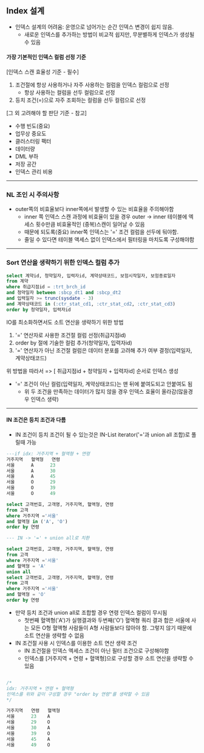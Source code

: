 ## Index 설계
- 인덱스 설계의 어려움: 운영으로 넘어가는 순간 인덱스 변경이 쉽지 않음.
	- 새로운 인덱스를 추가하는 방법이 비교적 쉽지만, 무분별하게 인덱스가 생성될 수 있음

#### 가장 기본적인 인덱스 컬럼 선정 기준
[인덱스 스캔 효율성 기준 - 필수]
1. 조건절에 항상 사용하거나 자주 사용하는 컬럼을 인덱스 컬럼으로 선정
	- 항상 사용하는 컬럼을 선두 컬럼으로 선정
2. 등치 조건(=)으로 자주 조회하는 컬럼을 선두 컬럼으로 선정

[그 외 고려해야 할 판단 기준 - 참고]
- 수행 빈도(중요)
- 업무상 중요도
- 클러스터링 팩터
- 데이터량
- DML 부하
- 저장 공간
- 인덱스 관리 비용

---

### NL 조인 시 주의사항
- outer쪽의 비효율보다 inner쪽에서 발생할 수 있는 비효율을 주의해야함
	- inner 쪽 인덱스 스캔 과정에 비효율이 있을 경우 outer -> inner 테이블에 엑세스 횟수만큼 비효율적인 (중복)스캔이 일어날 수 있음
	- 때문에 되도록(중요) inner쪽 인덱스는 '=' 조건 컬럼을 선두에 둬야함.
	- 줄일 수 있다면 테이블 액세스 없이 인덱스에서 필터링을 마치도록 구성해야함

---

### Sort 연산을 생략하기 위한 인덱스 컬럼 추가
```sql
select 계약id, 청약일자, 입력자id, 계약상태코드, 보험시작일자, 보험종료일자
from 계약
where 취급지점id = :trt_brch_id
and 청약일자 between :sbcp_dt1 and :sbcp_dt2
and 입력일자 >= trunc(sysdate - 3)
and 계약상태코드 in (:ctr_stat_cd1, :ctr_stat_cd2, :ctr_stat_cd3)
order by 청약일자, 입력자id
```

IO를 최소화하면서도 소트 연산을 생략하기 위한 방법
1. '=' 연산자로 사용한 조건절 컬럼 선정(취급지점id)
2. order by 절에 기술한 컬럼 추가(청약일자, 입력자id)
3. '=' 연산자가 아닌 조건절 컬럼은 데이터 분포를 고려해 추가 여부 결정(입력일자, 계약상태코드)

위 방법을 따라서 => [ 취급지점id + 청약일자 + 입력자id] 순서로 인덱스 생성
- '=' 조건이 아닌 컬럼(입력일자, 계약상태코드)는 맨 뒤에 붙여도되고 안붙여도 됨
	- 위 두 조건을 만족하는 데이터가 많지 않을 경우 인덱스 효율이 올라감(많을경우 인덱스 생략)

---

#### IN 조건은 등치 조건과 다름
- IN 조건이 등치 조건이 될 수 있는것은 IN-List iterator('='과 union all 조합)로 풀릴때 가능

```sql
---if idx: 거주지역 + 혈액형 + 연령
거주지역   혈액형   연령
서울      A      23
서울      A      30
서울      A      45
서울      O      29
서울      O      39
서울      O      49

select 고객번호, 고객명, 거주지역, 혈액형, 연령
from 고객
where 거주지역 ='서울'
and 혈액형 in ('A', 'O')
order by 연령

--- IN -> '=' + union all로 치환

select 고객번호, 고객명, 거주지역, 혈액형, 연령
from 고객
where 거주지역 ='서울'
and 혈액형 = 'A'
union all
select 고객번호, 고객명, 거주지역, 혈액형, 연령
from 고객
where 거주지역 ='서울'
and 혈액형 = 'O'
order by 연령
```
- 만약 등치 조건과 union all로 조합할 경우 연령 인덱스 컬럼이 무시됨
	- 첫번째 혈액형('A')가 실행결과와 두번째('O') 혈액형 쿼리 결과 합은 서울에 사는 모든 O형 혈액형 사람들이 A형 사람들보다 많아야 함. 그렇지 않기 때문에 소트 연산을 생략할 수 없음
- IN 조건절 사용 시 인덱스를 이용한 소트 연산 생략 조건
	- IN 조건절을 인덱스 엑세스 조건이 아닌 필터 조건으로 구성해야함
	- 인덱스를 [거주지역 + 연령 + 혈액형]으로 구성할 경우 소트 연산을 생략할 수 있음
```sql

/* 
idx: 거주지역 + 연령 + 혈액형
인덱스를 위와 같이 구성할 경우 "order by 연령"를 생략할 수 있음
*/

거주지역   연령   혈액형
서울      23    A
서울      29    O
서울      30    A
서울      39    O
서울      45    A
서울      49    O
```








































